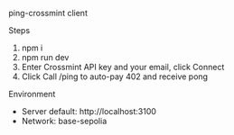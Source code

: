 ping-crossmint client

Steps
1) npm i
2) npm run dev
3) Enter Crossmint API key and your email, click Connect
4) Click Call /ping to auto-pay 402 and receive pong

Environment
- Server default: http://localhost:3100
- Network: base-sepolia


